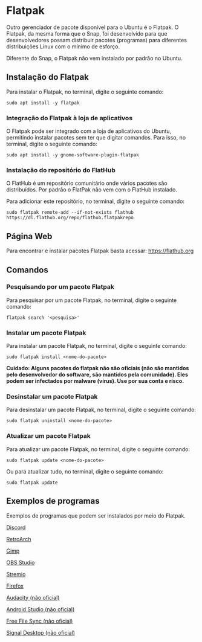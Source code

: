 # Flatpak

Outro gerenciador de pacote disponível para o Ubuntu é o Flatpak. O Flatpak, da mesma forma que o Snap, foi desenvolvido para que desenvolvedores possam distribuir pacotes (programas) para diferentes distribuições Linux com o mínimo de esforço.

Diferente do Snap, o Flatpak não vem instalado por padrão no Ubuntu.

## Instalação do Flatpak

Para instalar o Flatpak, no terminal, digite o seguinte comando:

```
sudo apt install -y flatpak
```

### Integração do Flatpak à loja de aplicativos

O Flatpak pode ser integrado com a loja de aplicativos do Ubuntu, permitindo instalar pacotes sem ter que digitar comandos. Para isso, no terminal, digite o seguinte comando:

```
sudo apt install -y gnome-software-plugin-flatpak
```

### Instalação do repositório do FlatHub

O FlatHub é um repositório comunitário onde vários pacotes são distribuídos. Por padrão o FlatPak não vem com o FlatHub instalado. 

Para adicionar este repositório, no terminal, digite o seguinte comando:

```
sudo flatpak remote-add --if-not-exists flathub https://dl.flathub.org/repo/flathub.flatpakrepo
```

## Página Web

Para encontrar e instalar pacotes Flatpak basta acessar: https://flathub.org

## Comandos

### Pesquisando por um pacote Flatpak

Para pesquisar por um pacote Flatpak, no terminal, digite o seguinte comando:

```
flatpak search '<pesquisa>'
```

### Instalar um pacote Flatpak

Para instalar um pacote Flatpak, no terminal, digite o seguinte comando:

```
sudo flatpak install <nome-do-pacote>
```

**Cuidado: Alguns pacotes do flatpak não são oficiais (não são mantidos pelo desenvolvedor do software, são mantidos pela comunidade). Eles podem ser infectados por malware (vírus). Use por sua conta e risco.**

### Desinstalar um pacote Flatpak

Para desinstalar um pacote Flatpak, no terminal, digite o seguinte comando:

```
sudo flatpak uninstall <nome-do-pacote>
```

### Atualizar um pacote Flatpak

Para atualizar um pacote Flatpak, no terminal, digite o seguinte comando:

```
sudo flatpak update <nome-do-pacote>
```

Ou para atualizar tudo, no terminal, digite o seguinte comando:

```
sudo flatpak update
```

## Exemplos de programas

Exemplos de programas que podem ser instalados por meio do Flatpak.

[Discord](https://flathub.org/apps/com.discordapp.Discord)

[RetroArch](https://flathub.org/apps/org.libretro.RetroArch)

[Gimp](https://flathub.org/apps/org.gimp.GIMP)

[OBS Studio](https://flathub.org/apps/com.obsproject.Studio)

[Stremio](https://flathub.org/apps/com.stremio.Stremio)

[Firefox](https://flathub.org/apps/org.mozilla.firefox)

[Audacity (não oficial)](https://flathub.org/apps/org.audacityteam.Audacity)

[Android Studio (não oficial)](https://flathub.org/apps/com.google.AndroidStudio)

[Free File Sync (não oficial)](https://flathub.org/apps/org.freefilesync.FreeFileSync)

[Signal Desktop (não oficial)](https://flathub.org/apps/org.signal.Signal)